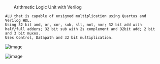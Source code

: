 &emsp;&emsp;Arithmetic Logic Unit with Verilog

    ALU that is capable of unsigned multiplication using Quartus and Verilog HDL.
    Using 32 bit and, or, xor, sub, slt, not, nor; 32 bit add with half/full adders; 32 bit sub with 2s complement and 32bit add; 2 bit and 3 bit muxes.
    Uses Control, Datapath and 32 bit multiplication.

![image](https://user-images.githubusercontent.com/76924597/154780906-76a3d259-5739-4048-bf0c-7abbea423560.png)

![image](https://user-images.githubusercontent.com/76924597/154780918-67215244-e695-44a3-866b-c8a06981a660.png)
